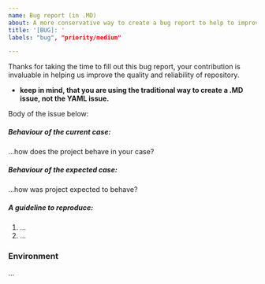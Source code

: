```yaml
---
name: Bug report (in .MD)
about: A more conservative way to create a bug report to help to improve the project
title: '[BUG]: '
labels: "bug", "priority/medium"

---
```


<!--
    Note: please, search to see if an issue already exists for the bug you encountered.
 -->

Thanks for taking the time to fill out this bug report, your contribution is invaluable in helping us improve the quality and reliability of repository.

- **keep in mind, that you are using the traditional way to create a .MD issue, not the YAML issue.**

Body of the issue below:

##### Behaviour of the current case:

<!-- A concise description of what you're experiencing. -->

...how does the project behave in your case?

##### Behaviour of the expected case:

<!-- A concise description of what you expected to happen. -->

...how was project expected to behave?

##### A guideline to reproduce:

1. ...
2. ...

### Environment

...
